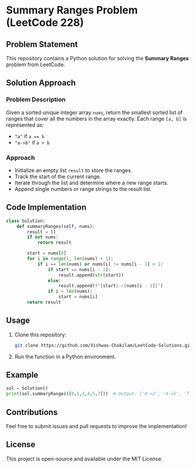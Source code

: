 # Summary Ranges Problem (LeetCode 228)

## Problem Statement
This repository contains a Python solution for solving the **Summary Ranges** problem from LeetCode.

## Solution Approach

### Problem Description
Given a sorted unique integer array `nums`, return the smallest sorted list of ranges that cover all the numbers in the array exactly. Each range `[a, b]` is represented as:
- `"a"` if `a == b`
- `"a->b"` if `a < b`

### Approach
- Initialize an empty list `result` to store the ranges.
- Track the start of the current range.
- Iterate through the list and determine where a new range starts.
- Append single numbers or range strings to the result list.

## Code Implementation
```python
class Solution:
    def summaryRanges(self, nums):
        result = []
        if not nums:
            return result

        start = nums[0]
        for i in range(1, len(nums) + 1):
            if i == len(nums) or nums[i] != nums[i - 1] + 1:
                if start == nums[i - 1]:
                    result.append(str(start))
                else:
                    result.append(f"{start}->{nums[i - 1]}")
                if i < len(nums):
                    start = nums[i]
        return result
```

## Usage
1. Clone this repository:
   ```sh
   git clone https://github.com/Vishwas-Chakilam/LeetCode-Solutions.git
   ```
2. Run the function in a Python environment.

## Example
```python
sol = Solution()
print(sol.summaryRanges([0,1,2,4,5,7]))  # Output: ['0->2', '4->5', '7']
```

## Contributions
Feel free to submit issues and pull requests to improve the implementation!

## License
This project is open-source and available under the MIT License.
